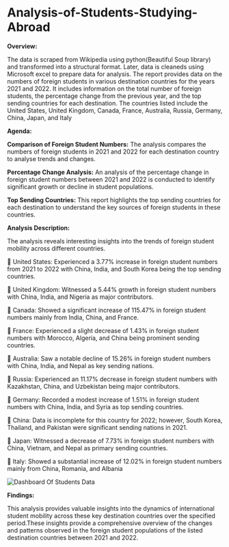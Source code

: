# Analysis-of-Students-Studying-Abroad

**Overview:**

The data is scraped from Wikipedia using python(Beautiful Soup library) and transformed into a structural format. Later, data is cleaneds using Microsoft excel to prepare data for
analysis. The report provides data on the numbers of foreign students in various destination countries for the years 2021 and 2022. It includes information on the total number of foreign students, the percentage change from the previous year, and the top sending countries for each destination. The countries listed include the United States, United Kingdom, Canada, France, Australia, Russia, Germany, China, Japan, and Italy

**Agenda:**

**Comparison of Foreign Student Numbers:** The analysis compares the numbers of foreign students in 2021 and 2022 for each destination country to analyse trends and changes. 

**Percentage Change Analysis:** An analysis of the percentage change in foreign student numbers between 2021 and 2022 is conducted to identify significant growth or decline in
student populations. 

**Top Sending Countries:** This report highlights the top sending countries for each destination to understand the key sources of foreign students in these countries.

**Analysis Description:**

The analysis reveals interesting insights into the trends of foreign student mobility across different countries.

 United States: Experienced a 3.77% increase in foreign student numbers from 2021 to 2022 with China, India, and South Korea being the top sending countries.

 United Kingdom: Witnessed a 5.44% growth in foreign student numbers with China, India, and Nigeria as major contributors.

 Canada: Showed a significant increase of 115.47% in foreign student numbers mainly from India, China, and France. 

 France: Experienced a slight decrease of 1.43% in foreign student numbers with Morocco, Algeria, and China being prominent sending countries.

 Australia: Saw a notable decline of 15.26% in foreign student numbers with China, India, and Nepal as key sending nations. 

 Russia: Experienced an 11.17% decrease in foreign student numbers with Kazakhstan, China, and Uzbekistan being major contributors. 

 Germany: Recorded a modest increase of 1.51% in foreign student numbers with China, India, and Syria as top sending countries. 

 China: Data is incomplete for this country for 2022; however, South Korea, Thailand, and Pakistan were significant sending nations in 2021.

 Japan: Witnessed a decrease of 7.73% in foreign student numbers with China, Vietnam, and Nepal as primary sending countries. 

 Italy: Showed a substantial increase of 12.02% in foreign student numbers mainly from China, Romania, and Albania

![Dashboard Of Students Data](https://github.com/VARUNA1997/Analysis-of-Students-Studying-Abroad/assets/89696170/137d082b-87b2-45a4-a1dd-683069e92e15)


**Findings:**

This analysis provides valuable insights into the dynamics of international student mobility across these key destination countries over the specified period.These insights provide a
comprehensive overview of the changes and patterns observed in the foreign student populations of the listed destination countries between 2021 and 2022.
